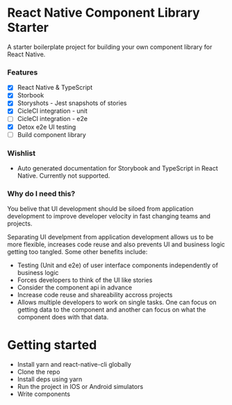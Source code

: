 # React Native Component Library Starter
A starter boilerplate project for building your own component library for React Native. 

### Features
- [x] React Native & TypeScript
- [x] Storbook
- [x] Storyshots - Jest snapshots of stories
- [x] CicleCI integration - unit
- [ ] CicleCI integration - e2e
- [x] Detox e2e UI testing
- [ ] Build component library

### Wishlist
- Auto generated documentation for Storybook and TypeScript in React Native. Currently not supported. 

### Why do I need this?
You belive that UI development should be siloed from application development to improve developer velocity in fast changing teams and projects. 

Separating UI develpment from application development allows us to be more flexible, increases code reuse and also prevents UI and business logic getting too tangled. Some other benefits include:

- Testing (Unit and e2e) of user interface components independently of business logic
- Forces developers to think of the UI like stories
- Consider the component api in advance
- Increase code reuse and shareability accross projects
- Allows multiple developers to work on single tasks. One can focus on getting data to the component and another can focus on what the component does with that data.

# Getting started
- Install yarn and react-native-cli globally
- Clone the repo
- Install deps using yarn
- Run the project in IOS or Android simulators
- Write components